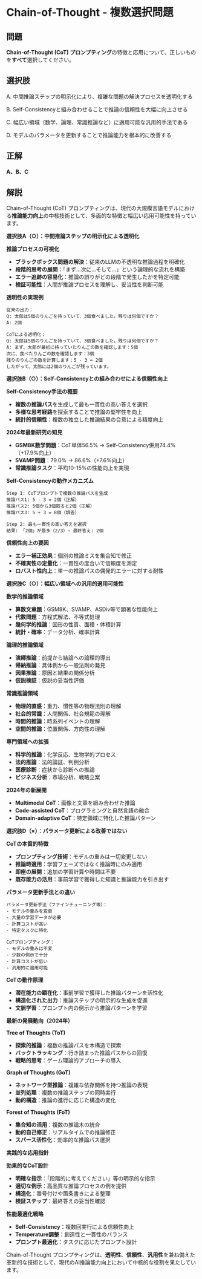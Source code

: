 # Chain-of-Thought - 複数選択問題

## 問題
**Chain-of-Thought (CoT) プロンプティング**の特徴と応用について、正しいものを**すべて**選択してください。

## 選択肢
A. 中間推論ステップの明示化により、複雑な問題の解決プロセスを透明化する

B. Self-Consistencyと組み合わせることで推論の信頼性を大幅に向上させる

C. 幅広い領域（数学、論理、常識推論など）に適用可能な汎用的手法である

D. モデルのパラメータを更新することで推論能力を根本的に改善する

## 正解
**A、B、C**

## 解説
Chain-of-Thought (CoT) プロンプティングは、現代の大規模言語モデルにおける**推論能力向上**の中核技術として、多面的な特徴と幅広い応用可能性を持っています。

**選択肢A（○）：中間推論ステップの明示化による透明化**

**推論プロセスの可視化**
- **ブラックボックス問題の解決**：従来のLLMの不透明な推論過程を明確化
- **段階的思考の展開**：「まず...次に...そして...」という論理的な流れを構築
- **エラー追跡の容易化**：推論の誤りがどの段階で発生したかを特定可能
- **検証可能性**：人間が推論プロセスを理解し、妥当性を判断可能

**透明性の実現例**
```
従来の出力：
Q: 太郎は5個のりんごを持っていて、3個食べました。残りは何個ですか？
A: 2個

CoTによる透明化：
Q: 太郎は5個のりんごを持っていて、3個食べました。残りは何個ですか？
A: まず、太郎が最初に持っていたりんごの数を確認します：5個
次に、食べたりんごの数を確認します：3個
残りのりんごの数を計算します：5 - 3 = 2個
したがって、太郎には2個のりんごが残っています。
```

**選択肢B（○）：Self-Consistencyとの組み合わせによる信頼性向上**

**Self-Consistency手法の概要**
- **複数の推論パス**を生成して最も一貫性の高い答えを選択
- **多様な思考経路**を探索することで推論の堅牢性を向上
- **統計的信頼性**：複数の独立した推論結果の合意による精度向上

**2024年最新研究の知見**
- **GSM8K数学問題**：CoT単体56.5% → Self-Consistency併用74.4%（+17.9%向上）
- **SVAMP問題**：79.0% → 86.6%（+7.6%向上）
- **常識推論タスク**：平均10-15%の性能向上を実現

**Self-Consistencyの動作メカニズム**
```
Step 1: CoTプロンプトで複数の推論パスを生成
推論パス1: 5 - 3 = 2個（正解）
推論パス2: 5個から3個取ると2個（正解）
推論パス3: 5 + 3 = 8個（誤答）

Step 2: 最も一貫性の高い答えを選択
結果: 「2個」が最多（2/3）→ 最終答え: 2個
```

**信頼性向上の要因**
- **エラー補正効果**：個別の推論ミスを集合知で修正
- **不確実性の定量化**：一貫性の度合いで信頼度を測定
- **ロバスト性向上**：単一の推論パスの偶発的エラーに対する耐性

**選択肢C（○）：幅広い領域への汎用的適用可能性**

**数学的推論領域**
- **算数文章題**：GSM8K、SVAMP、ASDiv等で顕著な性能向上
- **代数問題**：方程式解法、不等式処理
- **幾何学的推論**：図形の性質、面積・体積計算
- **統計・確率**：データ分析、確率計算

**論理的推論領域**
- **演繹推論**：前提から結論への論理的導出
- **帰納推論**：具体例から一般法則の発見
- **因果推論**：原因と結果の関係分析
- **仮説検証**：仮説の妥当性評価

**常識推論領域**
- **物理的直感**：重力、慣性等の物理法則の理解
- **社会的常識**：人間関係、社会規範の理解
- **時間的推論**：時系列イベントの理解
- **空間的推論**：位置関係、方向性の理解

**専門領域への拡張**
- **科学的推論**：化学反応、生物学的プロセス
- **法的推論**：法的論証、判例分析
- **医療診断**：症状から診断への推論
- **ビジネス分析**：市場分析、戦略立案

**2024年の新展開**
- **Multimodal CoT**：画像と文章を組み合わせた推論
- **Code-assisted CoT**：プログラミングと自然言語の融合
- **Domain-adaptive CoT**：特定領域に特化した推論パターン

**選択肢D（×）：パラメータ更新による改善ではない**

**CoTの本質的特徴**
- **プロンプティング技術**：モデルの重みは一切変更しない
- **推論時適用**：学習フェーズではなく推論時にのみ適用
- **即座の展開**：追加の学習計算や時間は不要
- **既存能力の活用**：事前学習で獲得した知識と推論能力を引き出す

**パラメータ更新手法との違い**
```
パラメータ更新手法（ファインチューニング等）：
- モデルの重みを変更
- 大量の学習データが必要
- 計算コストが高い
- 特定タスクに特化

CoTプロンプティング：
- モデルの重みは不変
- 少数の例示で十分
- 計算コストが低い
- 汎用的に適用可能
```

**CoTの動作原理**
- **潜在能力の顕在化**：事前学習で獲得した推論パターンを活性化
- **構造化された出力**：推論ステップの明示的な生成を促進
- **文脈学習**：プロンプト内の例示から推論パターンを学習

**最新の発展動向（2024年）**

**Tree of Thoughts (ToT)**
- **探索的推論**：複数の推論パスを木構造で探索
- **バックトラッキング**：行き詰まった推論パスからの回復
- **戦略的思考**：ゲーム理論的アプローチの導入

**Graph of Thoughts (GoT)**
- **ネットワーク型推論**：複雑な依存関係を持つ推論の表現
- **並列処理**：複数の推論ステップの同時実行
- **動的構造**：推論の進行に応じた構造の変化

**Forest of Thoughts (FoT)**
- **集合知の活用**：複数の推論木の統合
- **動的自己修正**：リアルタイムでの推論修正
- **スパース活性化**：効率的な推論パス選択

**実践的な応用指針**

**効果的なCoT設計**
- **明確な指示**：「段階的に考えてください」等の明示的な指示
- **適切な例示**：高品質な推論プロセスの例を提供
- **構造化**：番号付けや箇条書きによる整理
- **検証ステップ**：最終答えの妥当性確認

**性能最適化戦略**
- **Self-Consistency**：複数回実行による信頼性向上
- **Temperature調整**：創造性と一貫性のバランス
- **プロンプト最適化**：タスクに応じたプロンプト設計

Chain-of-Thought プロンプティングは、**透明性**、**信頼性**、**汎用性**を兼ね備えた革新的な技術として、現代のAI推論能力向上において中核的な役割を果たしています。 